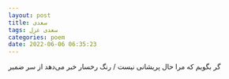 ```yaml
---
layout: post
title: سعدی
tags: سعدی غزل
categories: poem
date: 2022-06-06 06:35:23
---
```


گر بگویم که مرا حال پریشانی نیست / رنگ رخسار خبر می‌دهد از سر ضمیر
